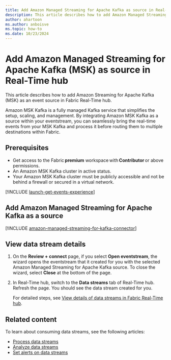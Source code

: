 ```yaml
---
title: Add Amazon Managed Streaming for Apache Kafka as source in Real-Time hub
description: This article describes how to add Amazon Managed Streaming for Apache Kafka (MSK) as an event source in Fabric Real-Time hub.
author: ahartoon
ms.author: anboisve
ms.topic: how-to
ms.date: 10/23/2024
---
```


# Add Amazon Managed Streaming for Apache Kafka (MSK) as source in Real-Time hub
This article describes how to add Amazon Streaming for Apache Kafka (MSK) as an event source in Fabric Real-Time hub. 

Amazon MSK Kafka is a fully managed Kafka service that simplifies the setup, scaling, and management. By integrating Amazon MSK Kafka as a source within your eventstream, you can seamlessly bring the real-time events from your MSK Kafka and process it before routing them to multiple destinations within Fabric.  




## Prerequisites 

- Get access to the Fabric **premium** workspace with **Contributor** or above permissions. 
- An Amazon MSK Kafka cluster in active status. 
- Your Amazon MSK Kafka cluster must be publicly accessible and not be behind a firewall or secured in a virtual network.

[!INCLUDE [launch-get-events-experience](./includes/launch-get-events-experience.md)]

## Add Amazon Managed Streaming for Apache Kafka as a source

[!INCLUDE [amazon-managed-streaming-for-kafka-connector](../real-time-intelligence/event-streams/includes/amazon-managed-streaming-for-kafka-source-connector.md)]

## View data stream details

1. On the **Review + connect** page, if you select **Open eventstream**, the wizard opens the eventstream that it created for you with the selected Amazon Managed Streaming for Apache Kafka source. To close the wizard, select **Close** at the bottom of the page. 
1. In Real-Time hub, switch to the **Data streams** tab of Real-Time hub. Refresh the page. You should see the data stream created for you.

    For detailed steps, see [View details of data streams in Fabric Real-Time hub](view-data-stream-details.md).
 
## Related content
To learn about consuming data streams, see the following articles:

- [Process data streams](process-data-streams-using-transformations.md)
- [Analyze data streams](analyze-data-streams-using-kql-table-queries.md)
- [Set alerts on data streams](set-alerts-data-streams.md)
